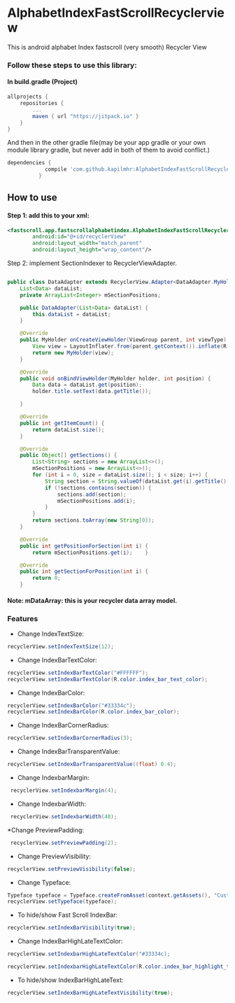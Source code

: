 # AlphabetIndexFastScrollRecyclerview
This is android alphabet Index fastscroll (very smooth) Recycler View

### Follow these steps to use this library:
#### In build.gradle (Project)

``` gradle
allprojects {
    repositories {
        ...
        maven { url "https://jitpack.io" }
    }
}
``` 

And then in the other gradle file(may be your app gradle or your own module library gradle, but never add in both of them to avoid conflict.)

``` gradle
dependencies {
	        compile 'com.github.kapilmhr:AlphabetIndexFastScrollRecyclerview:1.0.0'
          }
```


## How to use

#### Step 1: add this to your xml:
``` xml
<fastscroll.app.fastscrollalphabetindex.AlphabetIndexFastScrollRecyclerView
        android:id="@+id/recyclerView"
        android:layout_width="match_parent"
        android:layout_height="wrap_content"/>
```

    
Step 2: implement SectionIndexer to RecyclerViewAdapter.
``` java

public class DataAdapter extends RecyclerView.Adapter<DataAdapter.MyHolder> implements SectionIndexer,Comparable{
    List<Data> dataList;
    private ArrayList<Integer> mSectionPositions;

    public DataAdapter(List<Data> dataList) {
        this.dataList = dataList;
    }

    @Override
    public MyHolder onCreateViewHolder(ViewGroup parent, int viewType) {
        View view = LayoutInflater.from(parent.getContext()).inflate(R.layout.list_item,null);
        return new MyHolder(view);
    }

    @Override
    public void onBindViewHolder(MyHolder holder, int position) {
        Data data = dataList.get(position);
        holder.title.setText(data.getTitle());

    }

    @Override
    public int getItemCount() {
        return dataList.size();
    }

    @Override
    public Object[] getSections() {
        List<String> sections = new ArrayList<>();
        mSectionPositions = new ArrayList<>();
        for (int i = 0, size = dataList.size(); i < size; i++) {
            String section = String.valueOf(dataList.get(i).getTitle().charAt(0)).toUpperCase();
            if (!sections.contains(section)) {
                sections.add(section);
                mSectionPositions.add(i);
            }
        }
        return sections.toArray(new String[0]);
    }

    @Override
    public int getPositionForSection(int i) {
        return mSectionPositions.get(i);    }

    @Override
    public int getSectionForPosition(int i) {
        return 0;
    }

```
#### Note: mDataArray: this is your recycler data array model.

### Features

* Change IndexTextSize:
``` java
recyclerView.setIndexTextSize(12);
```

* Change IndexBarTextColor:
 ``` java
 recyclerView.setIndexBarTextColor("#FFFFFF");
 recyclerView.setIndexBarTextColor(R.color.index_bar_text_color);

```

* Change IndexBarColor:
 ``` java
 recyclerView.setIndexBarColor("#33334c");
 recyclerView.setIndexBarColor(R.color.index_bar_color);
 ```
 
* Change IndexBarCornerRadius:
 ``` java
 recyclerView.setIndexBarCornerRadius(3);
 ```
* Change IndexBarTransparentValue:
``` java
recyclerView.setIndexBarTransparentValue((float) 0.4);
```

* Change IndexbarMargin:
``` java
 recyclerView.setIndexbarMargin(4);
 ```
* Change IndexbarWidth:
``` java
 recyclerView.setIndexbarWidth(40);
 ```
 
*Change PreviewPadding:
``` java
 recyclerView.setPreviewPadding(2);
 ```
* Change PreviewVisibility:
 ``` java
 recyclerView.setPreviewVisibility(false);
 ```
* Change Typeface:
 ``` java
 Typeface typeface = Typeface.createFromAsset(context.getAssets(), "Custom-Font.ttf");
 recyclerView.setTypeface(typeface);
 ```
* To hide/show Fast Scroll IndexBar:
``` java
recyclerView.setIndexBarVisibility(true);
```

* Change IndexBarHighLateTextColor:
``` java
recyclerView.setIndexbarHighLateTextColor("#33334c);

recyclerView.setIndexbarHighLateTextColor(R.color.index_bar_highlight_text_color);
```

* To hide/show IndexBarHighLateText:
``` java
recyclerView.setIndexBarHighLateTextVisibility(true);
```

